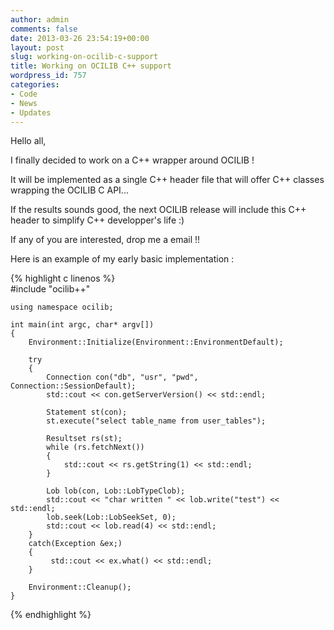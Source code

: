```yaml
---
author: admin
comments: false
date: 2013-03-26 23:54:19+00:00
layout: post
slug: working-on-ocilib-c-support
title: Working on OCILIB C++ support
wordpress_id: 757
categories:
- Code
- News
- Updates
---
```


Hello all,

I finally decided to work on a C++ wrapper around OCILIB !

It will be implemented as a single C++ header file that will offer C++ classes wrapping the OCILIB C API...

If the results sounds good, the next OCILIB release  will include this C++ header to simplify C++ developper's life :)

If any of you are interested, drop me a email !!

Here is an example of my early basic implementation :


    
{% highlight c linenos %}    
    #include "ocilib++"
    
    using namespace ocilib;
    
    int main(int argc, char* argv[])
    {
        Environment::Initialize(Environment::EnvironmentDefault);
    
        try
        {
            Connection con("db", "usr", "pwd", Connection::SessionDefault);
            std::cout << con.getServerVersion() << std::endl;
    
            Statement st(con);
            st.execute("select table_name from user_tables");
    
            Resultset rs(st);
            while (rs.fetchNext())
            {
                std::cout << rs.getString(1) << std::endl;
            }
    
            Lob lob(con, Lob::LobTypeClob); 
            std::cout << "char written " << lob.write("test") << std::endl;
            lob.seek(Lob::LobSeekSet, 0);        
            std::cout << lob.read(4) << std::endl;
        }
        catch(Exception &ex;)
        {
             std::cout << ex.what() << std::endl;
        }
            
        Environment::Cleanup();
    }
{% endhighlight %}    





